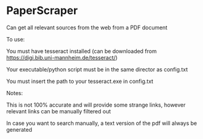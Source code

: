 # PaperScraper
Can get all relevant sources from the web from a PDF document

To use:

You must have tesseract installed (can be downloaded from https://digi.bib.uni-mannheim.de/tesseract/)

Your executable/python script must be in the same director as config.txt

You must insert the path to your tesseract.exe in config.txt

Notes:

This is not 100% accurate and will provide some strange links, however relevant links can be manually filtered out

In case you want to search manually, a text version of the pdf will always be generated
